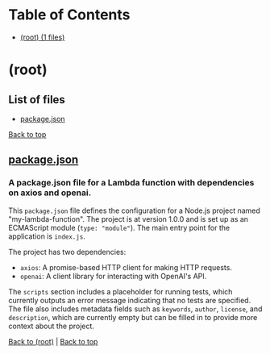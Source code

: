 # Table of Contents

- [(root) (1 files)](#root)
# (root)

## List of files

- [package.json](#packagejson)

[Back to top](#table-of-contents)

## [package.json](package.json)

### A package.json file for a Lambda function with dependencies on axios and openai.

This `package.json` file defines the configuration for a Node.js project named "my-lambda-function". The project is at version 1.0.0 and is set up as an ECMAScript module (`type: "module"`). The main entry point for the application is `index.js`.

The project has two dependencies:
- `axios`: A promise-based HTTP client for making HTTP requests.
- `openai`: A client library for interacting with OpenAI's API.

The `scripts` section includes a placeholder for running tests, which currently outputs an error message indicating that no tests are specified. The file also includes metadata fields such as `keywords`, `author`, `license`, and `description`, which are currently empty but can be filled in to provide more context about the project.

[Back to (root)](#root) | [Back to top](#table-of-contents)

